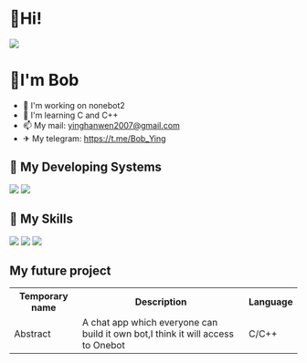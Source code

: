 # 👋Hi!

  ![](https://github-readme-stats.vercel.app/api?username=BobYing07&theme=dark)

# 🧑I'm **Bob**

- 🤖 I'm working on nonebot2
- 📕 I'm learning C and C++
- 📫 My mail: yinghanwen2007@gmail.com
- ✈ My telegram: https://t.me/Bob_Ying 
## 🚉 **My Developing Systems**

![](https://img.shields.io/badge/arch%20linux-blue)
![](https://img.shields.io/badge/Windows10-0078d6?style=flat-square&logo=windows&logoColor=fff)

## 🌟 **My Skills**  

  
![](https://img.shields.io/badge/-Git-f05032?style=flat-square&logo=git&logoColor=fff)
![](https://img.shields.io/badge/-Linux-fcc624?style=flat-square&logo=Linux&logoColor=fff)
![](https://img.shields.io/badge/-Python-3776ab?style=flat-square&logo=Python&logoColor=fff)
## My future project

<table>
<th>Temporary name</th>
<th>Description</th>
<th>Language</th>
<tr>
    <td>Abstract</td>
    <td>
    A chat app which everyone can build it own bot,I think it will access to Onebot
    </td>
    <td>C/C++</td>
</tr>
</table>
